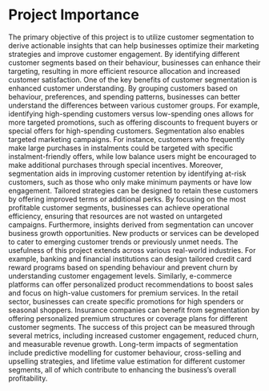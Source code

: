 # Project Importance 

The primary objective of this project is to utilize customer segmentation to derive actionable insights that can help businesses optimize their marketing strategies and improve customer engagement. By identifying different customer segments based on their behaviour, businesses can enhance their targeting, resulting in more efficient resource allocation and increased customer satisfaction.
One of the key benefits of customer segmentation is enhanced customer understanding. By grouping customers based on behaviour, preferences, and spending patterns, businesses can better understand the differences between various customer groups. For example, identifying high-spending customers versus low-spending ones allows for more targeted promotions, such as offering discounts to frequent buyers or special offers for high-spending customers.
Segmentation also enables targeted marketing campaigns. For instance, customers who frequently make large purchases in instalments could be targeted with specific instalment-friendly offers, while low balance users might be encouraged to make additional purchases through special incentives. Moreover, segmentation aids in improving customer retention by identifying at-risk customers, such as those who only make minimum payments or have low engagement. Tailored strategies can be designed to retain these customers by offering improved terms or additional perks.
By focusing on the most profitable customer segments, businesses can achieve operational efficiency, ensuring that resources are not wasted on untargeted campaigns. Furthermore, insights derived from segmentation can uncover business growth opportunities. New products or services can be developed to cater to emerging customer trends or previously unmet needs.
The usefulness of this project extends across various real-world industries. For example, banking and financial institutions can design tailored credit card reward programs based on spending behaviour and prevent churn by understanding customer engagement levels. Similarly, e-commerce platforms can offer personalized product recommendations to boost sales and focus on high-value customers for premium services. In the retail sector, businesses can create specific promotions for high spenders or seasonal shoppers. Insurance companies can benefit from segmentation by offering personalized premium structures or coverage plans for different customer segments.
The success of this project can be measured through several metrics, including increased customer engagement, reduced churn, and measurable revenue growth. Long-term impacts of segmentation include predictive modelling for customer behaviour, cross-selling and upselling strategies, and lifetime value estimation for different customer segments, all of which contribute to enhancing the business’s overall profitability.
